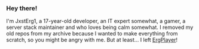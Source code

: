 ### Hey there!
I'm JxstErg1, a 17-year-old developer, an IT expert somewhat, a gamer, a server stack maintainer and who loves being calm somewhat. I removed my old repos from my archive because I wanted to make everything from scratch, so you might be angry with me. But at least... I left [ErgPlayer](https://github.com/JxstErg1/ErgPlayer)!
